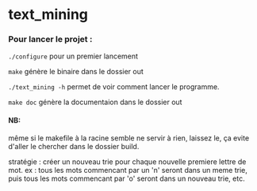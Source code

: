 # text_mining


### Pour lancer le projet :
`./configure` pour un premier lancement 

`make` génère le binaire dans le dossier out

`./text_mining -h` permet de voir comment lancer le programme.

`make doc` génère la documentaion dans le dossier out
#### NB:
même si le makefile à la racine semble ne servir à rien, laissez le, ça evite d'aller le chercher dans le dossier build.


stratégie : créer un nouveau trie pour chaque nouvelle premiere lettre de mot.
ex : tous les mots commencant par un 'n' seront dans un meme trie, puis tous les mots commencant par 'o' seront dans un nouveau trie, etc.
